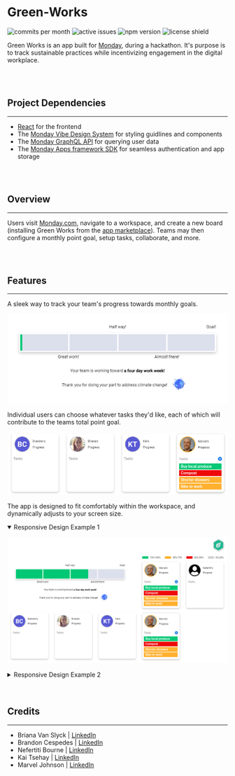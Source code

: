 # Green-Works

![commits per month](https://img.shields.io/github/commit-activity/m/marvjohnson/green-works)
![active issues](https://img.shields.io/github/issues/marvjohnson/green-works)
![npm version](https://img.shields.io/github/package-json/v/marvjohnson/green-works)
![license shield](https://img.shields.io/github/license/MarvJohnson/Green-Works)

Green Works is an app built for [Monday](https://www.monday.com), during a hackathon. It's purpose is to track sustainable practices while incentivizing engagement in the digital workplace.

</br>
</br>

## Project Dependencies

---

- [React](https://reactjs.org/) for the frontend
- The [Monday Vibe Design System](https://style.monday.com/) for styling guidlines and components
- The [Monday GraphQL API](https://developer.monday.com/api-reference/docs) for querying user data
- The [Monday Apps framework SDK](https://github.com/mondaycom/monday-sdk-js#mondaycom-apps-framework-sdk-for-javascript) for seamless authentication and app storage

</br>
</br>

## Overview

---

Users visit [Monday.com](https://www.monday.com), navigate to a workspace, and create a new board (installing Green Works from the [app marketplace](https://monday.com/marketplace)). Teams may then configure a monthly point goal, setup tasks, collaborate, and more.

</br>
</br>

## Features

---

A sleek way to track your team's progress towards monthly goals.

![goal progress bar](./src/images/goal-progress-area.PNG)

Individual users can choose whatever tasks they'd like, each of which will contribute to the teams total point goal.

![progress card](./src/images/progress-card.PNG)

The app is designed to fit comfortably within the workspace, and dynamically adjusts to your screen size.

<details open>
<summary>Responsive Design Example 1</summary>

![responsive design2](./src/images/responsive.PNG)

</details>

<details>
<summary>Responsive Design Example 2</summary>

![responsive design](./src/images/responsive2.PNG)

</details>

</br>
</br>

## Credits

---

- Briana Van Slyck | [LinkedIn](https://www.linkedin.com/in/brianavanslyck/)
- Brandon Cespedes | [LinkedIn](https://www.linkedin.com/in/brandon-cespedes/)
- Nefertiti Bourne | [LinkedIn](https://www.linkedin.com/in/nefertitibourne/)
- Kai Tsehay | [LinkedIn]()
- Marvel Johnson | [LinkedIn](https://www.linkedin.com/in/marvel-johnson/)
